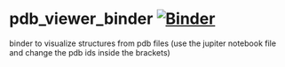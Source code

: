 # pdb_viewer_binder [![Binder](https://mybinder.org/badge_logo.svg)](https://mybinder.org/v2/gh/olgatsiouri1996/pdb_viewer_binder/main?urlpath=https%3A%2F%2Fgithub.com%2Folgatsiouri1996%2Fpdb_viewer_binder%2Fblob%2Fmain%2Fstructure_viewer_notebook.ipynb)


binder to visualize structures from pdb files (use the jupiter notebook file and change the pdb ids inside the brackets)
